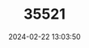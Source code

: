 ---
title: "35521"
category: "Eschweilera obversa"
draft: false
date: 2024-02-22 13:03:50
languages:
  Portuguese: ["Castanhola", "Matá-matá"]
---